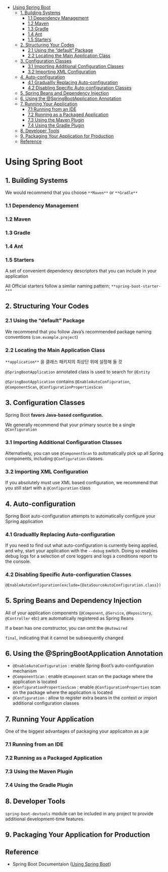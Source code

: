 - [Using Spring Boot](#using-spring-boot)
  - [1. Building Systems](#1-building-systems)
    - [1.1 Dependency Management](#11-dependency-management)
    - [1.2 Maven](#12-maven)
    - [1.3 Gradle](#13-gradle)
    - [1.4 Ant](#14-ant)
    - [1.5 Starters](#15-starters)
  - [2. Structuring Your Codes](#2-structuring-your-codes)
    - [2.1 Using the “default” Package](#21-using-the-default-package)
    - [2.2 Locating the Main Application Class](#22-locating-the-main-application-class)
  - [3. Configuration Classes](#3-configuration-classes)
    - [3.1 Importing Additional Configuration Classes](#31-importing-additional-configuration-classes)
    - [3.2 Importing XML Configuration](#32-importing-xml-configuration)
  - [4. Auto-configuration](#4-auto-configuration)
    - [4.1 Graduallly Replacing Auto-configuration](#41-graduallly-replacing-auto-configuration)
    - [4.2 Disabling Specific Auto-configuration Classes](#42-disabling-specific-auto-configuration-classes)
  - [5. Spring Beans and Dependency Injection](#5-spring-beans-and-dependency-injection)
  - [6. Using the @SpringBootApplication Annotation](#6-using-the-springbootapplication-annotation)
  - [7. Running Your Application](#7-running-your-application)
    - [7.1 Running from an IDE](#71-running-from-an-ide)
    - [7.2 Running as a Packaged Application](#72-running-as-a-packaged-application)
    - [7.3 Using the Maven Plugin](#73-using-the-maven-plugin)
    - [7.4 Using the Gradle Plugin](#74-using-the-gradle-plugin)
  - [8. Developer Tools](#8-developer-tools)
  - [9. Packaging Your Application for Production](#9-packaging-your-application-for-production)
  - [Reference](#reference)

# Using Spring Boot

## 1. Building Systems

We would recommend that you choose `**Maven**` or `**Gradle**`

### 1.1 Dependency Management

### 1.2 Maven

### 1.3 Gradle

### 1.4 Ant

### 1.5 Starters

A set of convenient dependency descriptors that you can include in your application

All Official starters follow a similar naming pattern; `**spring-boot-starter-***`

## 2. Structuring Your Codes

### 2.1 Using the “default” Package

We recommend that you follow Java’s recommended package naming conventions (`com.example.project`)

### 2.2 Locating the Main Application Class

`**application**` 을 클래스 패키지의 최상단 위에 설정해 둘 것

`@SpringBootApplication` annotated class is used to search for `@Entity`

`@SpringBootApplication` contains `@EnableAutoConfiguration`, `@ComponentScan`, `@ConfigurationPropertiesScan`

## 3. Configuration Classes

Spring Boot **favors Java-based configuration.**

We generally recommend that your primary source be a single `@Configuration`

### 3.1 Importing Additional Configuration Classes

Alternatively, you can use `@ComponentScan` to automatically pick up all Spring components, including `@Configuration` classes.

### 3.2 Importing XML Configuration

If you absolutely must use XML based configuration, we recommend that you still start with a `@Configuration` class

## 4. Auto-configuration

Spring Boot auto-configuration attempts to automatically configure your Spring application

### 4.1 Graduallly Replacing Auto-configuration

If you need to find out what auto-configuration is currently being applied, and why, start your application with the `--debug` switch. Doing so enables debug logs for a selection of core loggers and logs a conditions report to the console.

### 4.2 Disabling Specific Auto-configuration Classes

`@EnableAutoConfiguration(exclude={DataSourceAutoConfiguration.class})`

## 5. Spring Beans and Dependency Injection

All of your application components (`@Component`, `@Service`, `@Repository`, `@Controller` etc) are automatically registered as Spring Beans

If a bean has one constructor, you can omit the `@Autowired`

`final`, indicating that it cannot be subsequently changed

## 6. Using the @SpringBootApplication Annotation

- `@EnableAutoConfiguration` : enable Spring Boot’s auto-configuration mechanism
- `@ComponentScan` : enable `@Component` scan on the package where the application is located
- `@ConfigurationPropertiesScan` : enable `@ConfigurationProperties` scan on the package where the application is located
- `@Configuration` : allow to register extra beans in the context or import additional configuration classes

## 7. Running Your Application

One of the biggest advantages of packaging your applicaiton as a jar

### 7.1 Running from an IDE

### 7.2 Running as a Packaged Application

### 7.3 Using the Maven Plugin

### 7.4 Using the Gradle Plugin

## 8. Developer Tools

`spring-boot-devtools` module can be included in any project to provide additional development-time features.

## 9. Packaging Your Application for Production

## Reference
- Spring Boot Documentaion ([Using Spring Boot](https://docs.spring.io/spring-boot/docs/2.2.0.RELEASE/reference/html/using-spring-boot.html#using-boot))